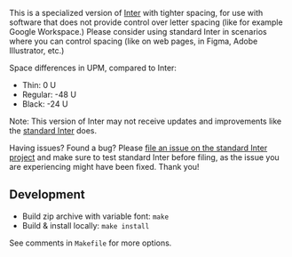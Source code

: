 This is a specialized version of [Inter](https://github.com/rsms/inter)
with tighter spacing, for use with software that does not provide control over
letter spacing (like for example Google Workspace.)
Please consider using standard Inter in scenarios where you can control spacing
(like on web pages, in Figma, Adobe Illustrator, etc.)

Space differences in UPM, compared to Inter:

- Thin:      0 U
- Regular: -48 U
- Black:   -24 U

Note: This version of Inter may not receive updates and improvements like
the [standard Inter](https://github.com/rsms/inter) does.

Having issues? Found a bug? Please [file an issue on the standard Inter project](https://github.com/rsms/inter/issues) and make sure to test standard Inter before
filing, as the issue you are experiencing might have been fixed. Thank you!


## Development

- Build zip archive with variable font: `make`
- Build & install locally: `make install`

See comments in `Makefile` for more options.

